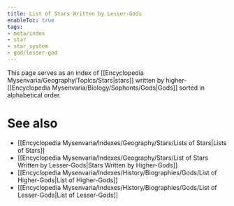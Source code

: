```yaml
---
title: List of Stars Written by Lesser-Gods
enableToc: true
tags:
- meta/index
- star
- star_system
- god/lesser-god
---
```


This page serves as an index of [[Encyclopedia Mysenvaria/Geography/Topics/Stars|stars]] written by higher-[[Encyclopedia Mysenvaria/Biology/Sophonts/Gods|Gods]] sorted in alphabetical order.

# See also
- [[Encyclopedia Mysenvaria/Indexes/Geography/Stars/Lists of Stars|Lists of Stars]]
- [[Encyclopedia Mysenvaria/Indexes/Geography/Stars/List of Stars Written by Lesser-Gods|Stars Written by Higher-Gods]]
- [[Encyclopedia Mysenvaria/Indexes/History/Biographies/Gods/List of Higher-Gods|List of Higher-Gods]]
- [[Encyclopedia Mysenvaria/Indexes/History/Biographies/Gods/List of Lesser-Gods|List of Lesser-Gods]]
